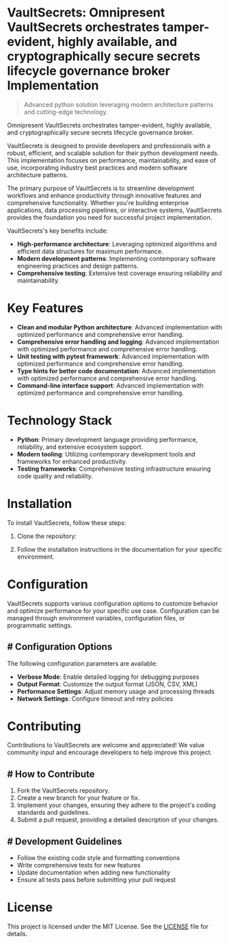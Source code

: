 <!-- fallback_VaultSecrets_20250807002211_97819 -->

# VaultSecrets: Omnipresent VaultSecrets orchestrates tamper-evident, highly available, and cryptographically secure secrets lifecycle governance broker Implementation
> Advanced python solution leveraging modern architecture patterns and cutting-edge technology.

Omnipresent VaultSecrets orchestrates tamper-evident, highly available, and cryptographically secure secrets lifecycle governance broker.

VaultSecrets is designed to provide developers and professionals with a robust, efficient, and scalable solution for their python development needs. This implementation focuses on performance, maintainability, and ease of use, incorporating industry best practices and modern software architecture patterns.

The primary purpose of VaultSecrets is to streamline development workflows and enhance productivity through innovative features and comprehensive functionality. Whether you're building enterprise applications, data processing pipelines, or interactive systems, VaultSecrets provides the foundation you need for successful project implementation.

VaultSecrets's key benefits include:

* **High-performance architecture**: Leveraging optimized algorithms and efficient data structures for maximum performance.
* **Modern development patterns**: Implementing contemporary software engineering practices and design patterns.
* **Comprehensive testing**: Extensive test coverage ensuring reliability and maintainability.

# Key Features

* **Clean and modular Python architecture**: Advanced implementation with optimized performance and comprehensive error handling.
* **Comprehensive error handling and logging**: Advanced implementation with optimized performance and comprehensive error handling.
* **Unit testing with pytest framework**: Advanced implementation with optimized performance and comprehensive error handling.
* **Type hints for better code documentation**: Advanced implementation with optimized performance and comprehensive error handling.
* **Command-line interface support**: Advanced implementation with optimized performance and comprehensive error handling.

# Technology Stack

* **Python**: Primary development language providing performance, reliability, and extensive ecosystem support.
* **Modern tooling**: Utilizing contemporary development tools and frameworks for enhanced productivity.
* **Testing frameworks**: Comprehensive testing infrastructure ensuring code quality and reliability.

# Installation

To install VaultSecrets, follow these steps:

1. Clone the repository:


2. Follow the installation instructions in the documentation for your specific environment.

# Configuration

VaultSecrets supports various configuration options to customize behavior and optimize performance for your specific use case. Configuration can be managed through environment variables, configuration files, or programmatic settings.

## # Configuration Options

The following configuration parameters are available:

* **Verbose Mode**: Enable detailed logging for debugging purposes
* **Output Format**: Customize the output format (JSON, CSV, XML)
* **Performance Settings**: Adjust memory usage and processing threads
* **Network Settings**: Configure timeout and retry policies

# Contributing

Contributions to VaultSecrets are welcome and appreciated! We value community input and encourage developers to help improve this project.

## # How to Contribute

1. Fork the VaultSecrets repository.
2. Create a new branch for your feature or fix.
3. Implement your changes, ensuring they adhere to the project's coding standards and guidelines.
4. Submit a pull request, providing a detailed description of your changes.

## # Development Guidelines

* Follow the existing code style and formatting conventions
* Write comprehensive tests for new features
* Update documentation when adding new functionality
* Ensure all tests pass before submitting your pull request

# License

This project is licensed under the MIT License. See the [LICENSE](https://github.com/sandibrrm/VaultSecrets/blob/main/LICENSE) file for details.
